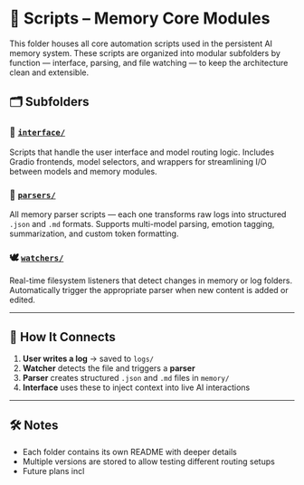 # 🧩 Scripts – Memory Core Modules

This folder houses all core automation scripts used in the persistent AI memory system. These scripts are organized into modular subfolders by function — interface, parsing, and file watching — to keep the architecture clean and extensible.

## 🗂️ Subfolders

### 📡 [`interface/`](./interface)
Scripts that handle the user interface and model routing logic. Includes Gradio frontends, model selectors, and wrappers for streamlining I/O between models and memory modules.

### 🧠 [`parsers/`](./parsers)
All memory parser scripts — each one transforms raw logs into structured `.json` and `.md` formats. Supports multi-model parsing, emotion tagging, summarization, and custom token formatting.

### 🕊️ [`watchers/`](./watchers)
Real-time filesystem listeners that detect changes in memory or log folders. Automatically trigger the appropriate parser when new content is added or edited.

---

## 📍 How It Connects

1. **User writes a log** → saved to `logs/`
2. **Watcher** detects the file and triggers a **parser**
3. **Parser** creates structured `.json` and `.md` files in `memory/`
4. **Interface** uses these to inject context into live AI interactions

---

## 🛠️ Notes

- Each folder contains its own README with deeper details
- Multiple versions are stored to allow testing different routing setups
- Future plans incl
